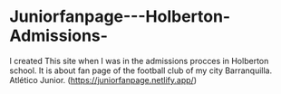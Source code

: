 # Juniorfanpage---Holberton-Admissions-
I created This site when I was in the admissions procces in Holberton school. It is about fan page of the football club of my city Barranquilla. Atlético Junior. (https://juniorfanpage.netlify.app/)
